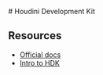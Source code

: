 # Houdini Development Kit

## Resources

* [Official docs](https://www.sidefx.com/docs/hdk/)
* [Intro to HDK](https://www.sidefx.com/docs/hdk/_h_d_k__intro.html)

